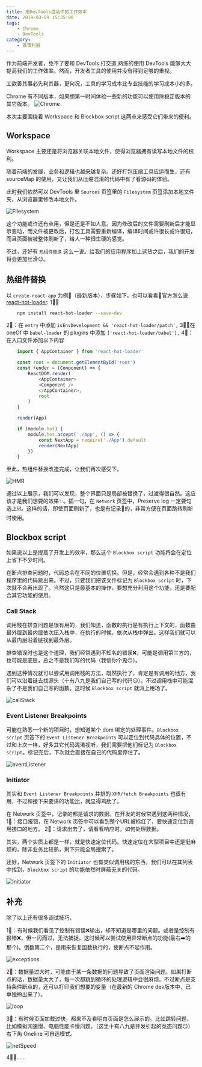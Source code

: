 ```yaml
---
title: 用DevTools提高你的工作效率
date: 2019-03-09 15:35:00
tags:
    - Chrome
    - DevTools
category:
    - 善事利器
---
```


作为前端开发者，免不了要和 DevTools 打交道,熟练的使用 DevTools 能够大大提高我们的工作效率。然而，开发者工具的使用并没有得到足够的重视。

工欲善其事必先利其器，更何况，工具的学习成本比专业技能的学习成本小的多。

Chrome 有不同版本，如果想第一时间体验一些新的功能可以使用除稳定版本的其它版本。
![Chrome](../images/Chrome.png)

本次主要围绕着 Workspace 和 Blockbox script 这两点来感受它们带来的便利。

## Workspace

Workspace 主要还是将浏览器关联本地文件，使得浏览器拥有读写本地文件的权利。

随着前端的发展，业务和逻辑也越来越复杂。还好打包压缩工具应运而生，还有 sourceMap 的使用，又让我们从压缩混淆的代码中有了看源码的体验。

此时我们依然可以 DevTools 里 `Sources` 页签里的 `Filesystem` 页签添加本地文件夹，从浏览器里修改本地文件。

![Filesystem](../images/Filesystem.gif)

这个功能或许还有点用，但是还是不如人意。因为修改后的文件需要刷新后才能显示变动，而文件被更改后，打包工具需要重新编译，编译时间或许很长或许很短，而且页面被被整体刷新了，给人一种很生硬的感觉。

不过，还好有 `热组件替换` 这么一说。给我们的应用程序加上这货之后，我们的开发将会更加丝滑😉。

## 热组件替换

以 `create-react-app` 为例🌰（最新版本），步骤如下。也可以看看👀官方怎么说[react-hot-loader](https://github.com/gaearon/react-hot-loader/blob/master/docs/Troubleshooting.md).
1⃣️：

```Bash
    npm install react-hot-loader --save-dev
```

2⃣️：在 `entry` 中添加 `isEnvDevelopment && 'react-hot-loader/patch',`
3⃣️：在 oneOf 中 `babel-loader` 的 plugins 中添加 `['react-hot-loader/babel'],`
4⃣️：在入口文件添加以下内容

```JavaScript
    import { AppContainer } from 'react-hot-loader'

    const root = document.getElementById('root')
    const render = (Component) => {
        ReactDOM.render(
            <AppContainer>
            <Component />
            </AppContainer>,
            root
        )
    }

    render(App)

    if (module.hot) {
        module.hot.accept('./App', () => {
            const NextApp = require('./App').default
            render(NextApp)
        })
    }
```

至此，热组件替换改造完成，让我们再次感受下。

![HMR](../images/HMR.gif)

通过以上展示，我们可以发现，整个界面只是局部被替换了，过渡得很自然。这应该才是我们想要的效果✨。插一句，在 `Network` 页签中，Preserve log 一定要勾选上☑️。这样的话，即使页面刷新了，也是有记录📝的，非常方便在页面跳转刷新时使用。

## Blockbox script

如果说以上是提高了开发上的效率，那么这个 `Blockbox script` 功能将会在定位上省下不少时间。

在断点排查问题时，代码总会在不同的位置切换。但是，经常会遇到各种不是我们程序里的代码跳出来。不过，只要我们把该文件标记为 `Blockbox script` 时，下次就不会再出现了。当然这只是最基本的操作，要想充分利用这个功能，还是要配合其它功能的使用。

### Call Stack

调用栈在排查问题是很有用的，我们知道，函数的执行是有执行上下文的，函数由最外层到最内层依次压入栈中，在执行的时候，依次从栈中弹出。这样我们就可以从最内层沿着链找到最外层。

排查错误时也是这个道理，我们经常遇到不知名的错误❌，可能是调用第三方的，也可能是底层，总之不是我们写的代码（我信你个鬼😏）。

遇到这种情况就可以尝试用调用栈的方法，既然执行了，肯定是有调用的地方，我们可以沿着链去找源头（十有八九是我们自己写的代码😏）。不过调用栈中可能混杂了不是我们自己写的函数，这时候 `Blockbox script` 就派上用场了。

![callStack](../images/callStack.gif)

### Event Listener Breakpoints

可能在熟悉一个新的项目时，想知道某个 dom 绑定的处理事件。`Blockbox script` 页签下的 `Event Listener Breakpoints` 可以定位到代码具体的位置，不过和上次一样，好多其它代码混淆视听，我们需要把他们标记为 `Blockbox script`。标记完后，下次就会直接在自己的代码里停住了。

![eventListener](../images/eventListener.gif)

### Initiator

其实和 `Event Listener Breakpoints` 并排的 `XHR/fetch Breakpoints` 也很有用，不过和接下来要讲的功能比，就显得鸡肋了。

在 Network 页签中，记录的都是请求的数据。在开发的时候常遇到这两种情况，
1⃣️：接口报错，在 Network 页签中可以看到整个URL被标红了，要快速定位到调用接口的地方。
2⃣️：请求出去了，请看看响应时，如何处理数据。

其实，两个实质上都是一样，就是快速定位代码。快速定位在大型项目中还是挺麻烦的，除非业务比较熟，剩下只能全局搜索了。

还好，Network 页签下的 `Initiator` 也有类似调用栈的东西，我们可以在其列表中找到，`Blockbox script` 的功能依然时屏蔽无关的代码。

![Initiator](../images/initiator.gif)

## 补充

除了以上还有很多调试技巧，

1⃣️：有时候我们看见了控制有错误❌输出，却不知道是哪里的问题。或者是控制有报错❌，但一闪而过，无法捕捉。这时候可以尝试使用异常断点的功能(最右➡️的那个)。倒数第二个，是用来恢复函数执行的，使断点不起作用。

![exceptions](../images/exceptions.png)

2⃣️：数据量过大时，可能由于某一条数据的问题导致了页面渲染问题。如果打断点的话，数据量太大了，每一次都跳到循环的处理逻辑中会很麻烦。不过断点是支持条件断点的，还可以打印我们想要的变量（在最新的 Chrome dev版本中，已单独拎出来了）。

![loop](../images/loop.gif)

3⃣️：有时候页面加载过快，都来不及看明白页面是怎么展示的。比如跳转问题，比如模拟网速慢、电脑性能卡慢问题。（这里十有八九是并发引起的竞态问题😏）右下角 Oneline 可自选模式。

![netSpeed](../images/netSpeed.png)

4⃣️：......
